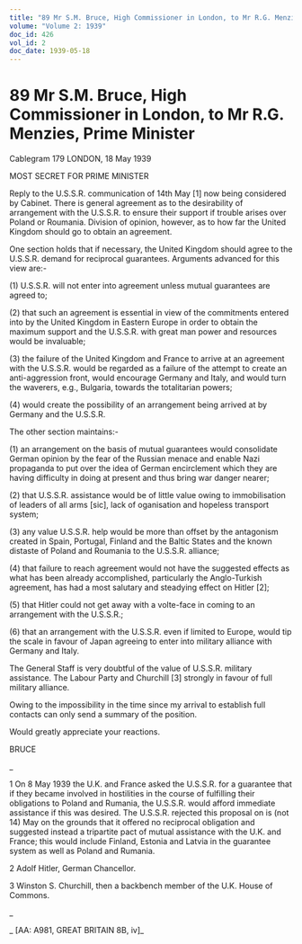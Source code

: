 ```yaml
---
title: "89 Mr S.M. Bruce, High Commissioner in London, to Mr R.G. Menzies, Prime Minister"
volume: "Volume 2: 1939"
doc_id: 426
vol_id: 2
doc_date: 1939-05-18
---
```


# 89 Mr S.M. Bruce, High Commissioner in London, to Mr R.G. Menzies, Prime Minister

Cablegram 179 LONDON, 18 May 1939

MOST SECRET FOR PRIME MINISTER

Reply to the U.S.S.R. communication of 14th May [1] now being considered by Cabinet. There is general agreement as to the desirability of arrangement with the U.S.S.R. to ensure their support if trouble arises over Poland or Roumania. Division of opinion, however, as to how far the United Kingdom should go to obtain an agreement.

One section holds that if necessary, the United Kingdom should agree to the U.S.S.R. demand for reciprocal guarantees. Arguments advanced for this view are:-

(1) U.S.S.R. will not enter into agreement unless mutual guarantees are agreed to;

(2) that such an agreement is essential in view of the commitments entered into by the United Kingdom in Eastern Europe in order to obtain the maximum support and the U.S.S.R. with great man power and resources would be invaluable;

(3) the failure of the United Kingdom and France to arrive at an agreement with the U.S.S.R. would be regarded as a failure of the attempt to create an anti-aggression front, would encourage Germany and Italy, and would turn the waverers, e.g., Bulgaria, towards the totalitarian powers;

(4) would create the possibility of an arrangement being arrived at by Germany and the U.S.S.R.

The other section maintains:-

(1) an arrangement on the basis of mutual guarantees would consolidate German opinion by the fear of the Russian menace and enable Nazi propaganda to put over the idea of German encirclement which they are having difficulty in doing at present and thus bring war danger nearer;

(2) that U.S.S.R. assistance would be of little value owing to immobilisation of leaders of all arms [sic], lack of oganisation and hopeless transport system;

(3) any value U.S.S.R. help would be more than offset by the antagonism created in Spain, Portugal, Finland and the Baltic States and the known distaste of Poland and Roumania to the U.S.S.R. alliance;

(4) that failure to reach agreement would not have the suggested effects as what has been already accomplished, particularly the Anglo-Turkish agreement, has had a most salutary and steadying effect on Hitler [2];

(5) that Hitler could not get away with a volte-face in coming to an arrangement with the U.S.S.R.;

(6) that an arrangement with the U.S.S.R. even if limited to Europe, would tip the scale in favour of Japan agreeing to enter into military alliance with Germany and Italy.

The General Staff is very doubtful of the value of U.S.S.R. military assistance. The Labour Party and Churchill [3] strongly in favour of full military alliance.

Owing to the impossibility in the time since my arrival to establish full contacts can only send a summary of the position.

Would greatly appreciate your reactions.

BRUCE

_

1 On 8 May 1939 the U.K. and France asked the U.S.S.R. for a guarantee that if they became involved in hostilities in the course of fulfilling their obligations to Poland and Rumania, the U.S.S.R. would afford immediate assistance if this was desired. The U.S.S.R. rejected this proposal on is (not 14) May on the grounds that it offered no reciprocal obligation and suggested instead a tripartite pact of mutual assistance with the U.K. and France; this would include Finland, Estonia and Latvia in the guarantee system as well as Poland and Rumania.

2 Adolf Hitler, German Chancellor.

3 Winston S. Churchill, then a backbench member of the U.K. House of Commons.

_

_ [AA: A981, GREAT BRITAIN 8B, iv]_
